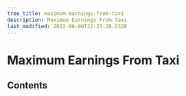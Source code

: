 ```yaml
---
tree_title: maximum-earnings-from-taxi
description: Maximum Earnings From Taxi
last_modified: 2022-06-09T21:23:28.2328
---
```


# Maximum Earnings From Taxi

## Contents
